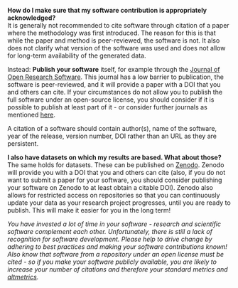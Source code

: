 **How do I make sure that my software contribution is appropriately acknowledged?**  
It is generally not recommended to cite software through citation of a paper where the methodology was first introduced. The reason for this is that while the paper and method is peer-reviewed, the software is not. It also does not clarify what version of the software was used and does not allow for long-term availability of the generated data.  

Instead: **Publish your software** itself, for example through the [Journal of Open Research Software](https://openresearchsoftware.metajnl.com/). This journal has a low barrier to publication, the software is peer-reviewed, and it will provide a paper with a DOI that you and others can cite. If your circumstances do not allow you to publish the full software under an open-source license, you should consider if it is possible to publish at least part of it - or consider further journals as mentioned [here](https://www.software.ac.uk/which-journals-should-i-publish-my-software).

A citation of a software should contain author(s), name of the software, year of the release, version number, DOI rather than an URL as they are persistent. 

**I also have datasets on which my results are based. What about those?**  
The same holds for datasets. These can be published on [Zenodo](https://zenodo.org/record/4308990#.X84FRFNKhhE]). Zenodo will provide you with a DOI that you and others can cite (also, if you do not want to submit a paper for your software, you should consider publishing your software on Zenodo to at least obtain a citable DOI). Zenodo also allows for restricted access on repositories so that you can continuously update your data as your research project progresses, until you are ready to publish. This will make it easier for you in the long term! 

*You have invested a lot of time in your software - research and scientific software complement each other. Unfortunately, there is still a lack of recognition for software development. Please help to drive change by adhering to best practices and making your software contributions known! Also know that software from a repository under an open license must be cited - so if you make your software publicly available, you are likely to increase your number of citations and therefore your standard metrics and [altmetrics](http://altmetrics.org/manifesto/).*

